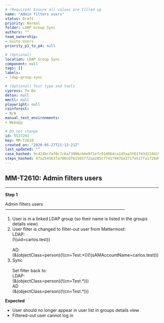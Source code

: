 ```yaml
---
# (Required) Ensure all values are filled up
name: "Admin filters users"
status: Draft
priority: Normal
folder: LDAP Group Sync
authors: ""
team_ownership: 
- Suite Users
priority_p1_to_p4: null

# (Optional)
location: LDAP Group Sync
component: null
tags: []
labels: 
- ldap-group-sync

# (Optional) Test type and tools
cypress: To Do
detox: null
mmctl: null
playwright: null
rainforest: 
- N/A
manual_test_environments: 
- Webapp

# Do not change
id: 5537291
key: MM-T2610
created_on: "2020-05-27T21:13:21Z"
last_updated: ""
case_hashed: 9c424bcfaf0c7c6af3996cb6e971efc91d864ca1dfaa3f61743d224415a6e3e16d7029b3e12f75bb537db81bc8493d7a
steps_hashed: 47a254563fa700cdf61565772aa285c77417947ba3717e517fa1726d91870e6a57fb75ba9ecb1fb6b1e2af2b1885a200
---
```


<!-- (Auto-generated) Based on frontmatter's "key" and "name" -->

## MM-T2610: Admin filters users

---

**Step 1**

Admin filters users\
————————————————————————————

1. User is in a linked LDAP group (so their name is listed in the groups details view).
2. User filter is changed to filter-out user from Mattermost:
   \
   LDAP:\
   (!(uid=carlos.test))\
   \
   AD:\
   (&(objectClass=person)(!(cn=Test.\*))(!(sAMAccountName=carlos.test)))
3. Sync
   \
   \
   Set filter back to:\
   LDAP:\
   (&(objectClass=person)(!(cn=Test.\*)))\
   AD\
   (&(objectClass=person)(!(cn=Test.\*)))

**Expected**

- User should no longer appear in user list in groups details view
- Filtered-out user cannot log in
